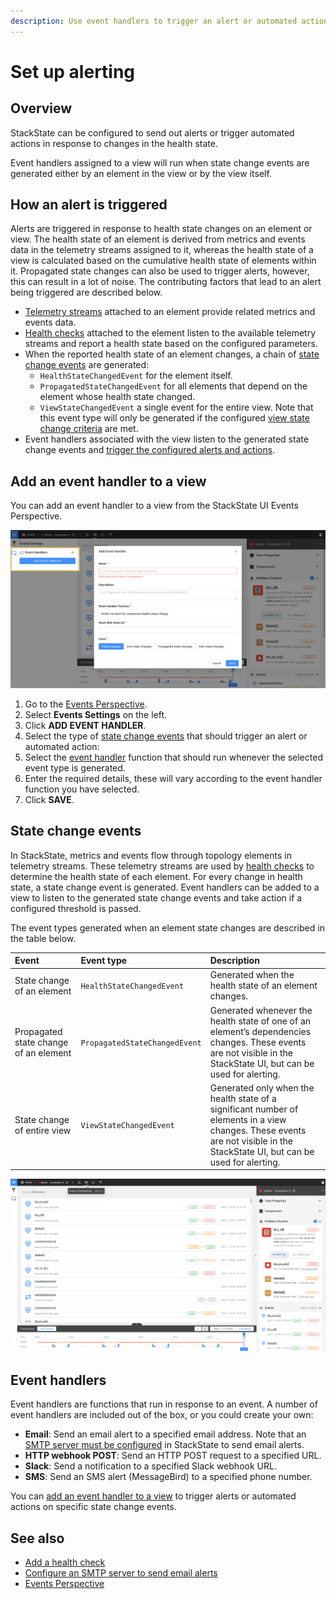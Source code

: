 ```yaml
---
description: Use event handlers to trigger an alert or automated action on component or view state changes.
---
```


# Set up alerting

## Overview

StackState can be configured to send out alerts or trigger automated actions in response to changes in the health state. 

Event handlers assigned to a view will run when state change events are generated either by an element in the view or by the view itself. 

## How an alert is triggered

Alerts are triggered in response to health state changes on an element or view. The health state of an element is derived from metrics and events data in the telemetry streams assigned to it, whereas the health state of a view is calculated based on the cumulative health state of elements within it. Propagated state changes can also be used to trigger alerts, however, this can result in a lot of noise. 
The contributing factors that lead to an alert being triggered are described below.

- [Telemetry streams](/use/health-state-and-alerts/add-telemetry-to-component.md) attached to an element provide related metrics and events data.
- [Health checks](/use/health-state-and-alerts/add-a-health-check.md) attached to the element listen to the available telemetry streams and report a health state based on the configured parameters.
- When the reported health state of an element changes, a chain of [state change events](#state-change-events) are generated:
    - `HealthStateChangedEvent` for the element itself.
    - `PropagatedStateChangedEvent` for all elements that depend on the element whose health state changed.
    - `ViewStateChangedEvent` a single event for the entire view. Note that this event type will only be generated if the configured [view state change criteria](/use/health-state-and-alerts/configure-view-health.md) are met.
- Event handlers associated with the view listen to the generated state change events and [trigger the configured alerts and actions](#add-an-event-handler-to-a-view).

## Add an event handler to a view

You can add an event handler to a view from the StackState UI Events Perspective.

![Add an event handler](/.gitbook/assets/event_handlers_tab.png)

1. Go to the [Events Perspective](/use/views/events_perspective.md).
2. Select **Events Settings** on the left.
3. Click **ADD EVENT HANDLER**.
4. Select the type of [state change events](#state-change-events) that should trigger an alert or automated action:
5. Select the [event handler](#event-handlers) function that should run whenever the selected event type is generated.
6. Enter the required details, these will vary according to the event handler function you have selected.
7. Click **SAVE**.

## State change events

In StackState, metrics and events flow through topology elements in telemetry streams. These telemetry streams are used by [health checks](/use/health-state-and-alerts/add-a-health-check.md) to determine the health state of each element. For every change in health state, a state change event is generated. Event handlers can be added to a view to listen to the generated state change events and  take action if a configured threshold is passed.

The event types generated when an element state changes are described in the table below.

| Event | Event type | Description |
|:---|:---|:---|
| State change of an element | `HealthStateChangedEvent` | Generated when the health state of an element changes. |
| Propagated state change of an element | `PropagatedStateChangedEvent` | Generated whenever the health state of one of an element’s dependencies changes. These events are not visible in the StackState UI, but can be used for alerting. |
| State change of entire view | `ViewStateChangedEvent` | Generated only when the health state of a significant number of elements in a view changes. These events are not visible in the StackState UI, but can be used for alerting. |

![Health state change events in the Events Perspective](/.gitbook/assets/event-perspective.png)

## Event handlers 

Event handlers are functions that run in response to an event. A number of event handlers are included out of the box, or you could create your own:

- **Email**: Send an email alert to a specified email address. Note that an [SMTP server must be configured](/configure/topology/configure-email-alerts.md) in StackState to send email alerts.
- **HTTP webhook POST**: Send an HTTP POST request to a specified URL.
- **Slack**: Send a notification to a specified Slack webhook URL.
- **SMS**: Send an SMS alert (MessageBird) to a specified phone number.

You can [add an event handler to a view](#add-an-event-handler-to-a-view) to trigger alerts or automated actions on specific state change events.

## See also

- [Add a health check](/use/health-state-and-alerts/add-a-health-check.md)
- [Configure an SMTP server to send email alerts](/configure/topology/configure-email-alerts.md)
- [Events Perspective](/use/views/events_perspective.md)

